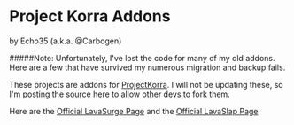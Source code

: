 # Project Korra Addons
by Echo35 (a.k.a. @Carbogen)

#####Note: Unfortunately, I've lost the code for many of my old addons. Here are a few that have survived my numerous migration and backup fails.


These projects are addons for [ProjectKorra](http://projectkorra.com/). I will not be updating these, so I'm posting the source here to allow other devs to fork 
them.

Here are the [Official LavaSurge Page](http://projectkorra.com/resources/lavasurge.242/) and the [Official LavaSlap 
Page](http://projectkorra.com/resources/lavaslap.241/)

